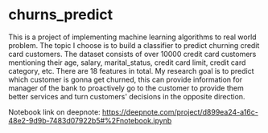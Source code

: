 # churns_predict
This is a project of implementing machine learning algorithms to real world problem. 
The topic I choose is to build a classifier to predict churning credit card customers.
The dataset consists of over 10000 credit card customers mentioning their age, salary, marital_status, credit card limit, credit card category, etc. There are 18 features in total. 
My research goal is to predict which customer is gonna get churned, this can provide information for manager of the bank to proactively go to the customer to provide them better services and turn customers' decisions in the opposite direction.

Notebook link on deepnote: https://deepnote.com/project/d899ea24-a16c-48e2-9d9b-7483d07922b5#%2Fnotebook.ipynb
